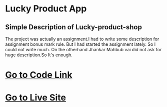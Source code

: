# Lucky Product App
## Simple Description of Lucky-product-shop
The project was actually an assignment.I had to write some description for assignment bonus mark rule. But I had started the assignment lately. So I could not write much. On the otherhand Jhankar Mahbub vai did not ask for huge description.So It's enough.

# [Go to Code Link](https://github.com/Programming-Hero-Web-Course4/lucky-one-suvoislam123)  
# [Go to Live Site](https://clinquant-valkyrie-a6bf34.netlify.app/)    
